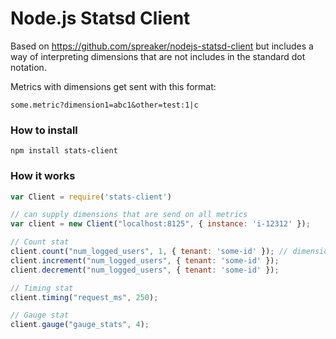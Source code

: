 # Node.js Statsd Client

Based on https://github.com/spreaker/nodejs-statsd-client but includes a way of interpreting dimensions that are not includes in the standard dot notation. 

Metrics with dimensions get sent with this format:

```
some.metric?dimension1=abc1&other=test:1|c
```

### How to install

``` bask
npm install stats-client
```

### How it works

``` js
var Client = require('stats-client')

// can supply dimensions that are send on all metrics
var client = new Client("localhost:8125", { instance: 'i-12312' }); 

// Count stat
client.count("num_logged_users", 1, { tenant: 'some-id' }); // dimension for individual metric
client.increment("num_logged_users", { tenant: 'some-id' });
client.decrement("num_logged_users", { tenant: 'some-id' });

// Timing stat
client.timing("request_ms", 250);

// Gauge stat
client.gauge("gauge_stats", 4);
```
